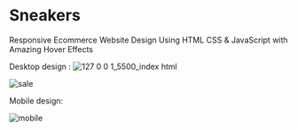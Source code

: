 # Sneakers
Responsive Ecommerce Website Design Using HTML CSS &amp; JavaScript with Amazing Hover Effects

Desktop design :
![127 0 0 1_5500_index html](https://user-images.githubusercontent.com/95019708/179609325-b23f8cc2-73ca-4b10-a0be-15a5aa696098.png)

![sale](https://user-images.githubusercontent.com/95019708/173441100-e6b7c9a8-3c61-4656-a03d-8137db38d3f8.png)


Mobile design:

![mobile](https://user-images.githubusercontent.com/95019708/173441209-8c574829-66c5-4991-adce-d9497b0b1a96.png)

